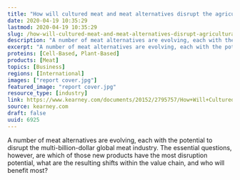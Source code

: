 ```yaml
---
title: "How will cultured meat and meat alternatives disrupt the agricultural and food industry?"
date: 2020-04-19 10:35:29
lastmod: 2020-04-19 10:35:29
slug: /how-will-cultured-meat-and-meat-alternatives-disrupt-agricultural-and-food-industry
description: "A number of meat alternatives are evolving, each with the potential to disrupt the multi-billion-dollar global meat industry. The essential questions, however, are which of those new products have the most disruption potential, what are the resulting shifts within the value chain, and who will benefit most?"
excerpt: "A number of meat alternatives are evolving, each with the potential to disrupt the multi-billion-dollar global meat industry. The essential questions, however, are which of those new products have the most disruption potential, what are the resulting shifts within the value chain, and who will benefit most?"
proteins: [Cell-Based, Plant-Based]
products: [Meat]
topics: [Business]
regions: [International]
images: ["report cover.jpg"]
featured_image: "report cover.jpg"
resource_type: [industry]
link: https://www.kearney.com/documents/20152/2795757/How+Will+Cultured+Meat+and+Meat+Alternatives+Disrupt+the+Agricultural+and+Food+Industry.pdf/06ec385b-63a1-71d2-c081-51c07ab88ad1
source: kearney.com
draft: false
uuid: 6925
---
```

A number of meat alternatives are evolving, each with the potential to
disrupt the multi-billion-dollar global meat industry. The essential
questions, however, are which of those new products have the most
disruption potential, what are the resulting shifts within the value
chain, and who will benefit most?
